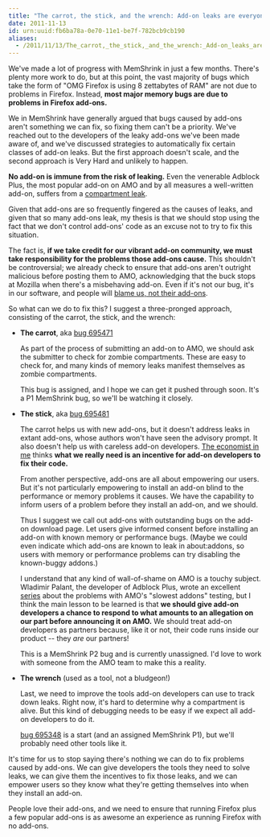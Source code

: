 ```yaml
---
title: "The carrot, the stick, and the wrench: Add-on leaks are everyone's problem."
date: 2011-11-13
id: urn:uuid:fb6ba78a-0e70-11e1-be7f-782bcb9cb190
aliases:
  - /2011/11/13/The_carrot,_the_stick,_and_the_wrench:_Add-on_leaks_are_everyone's_problem..html
---
```


We've made a lot of progress with MemShrink in just a few months.  There's
plenty more work to do, but at this point, the vast majority of bugs which take
the form of "OMG Firefox is using 8 zettabytes of RAM" are not due to problems
in Firefox.  Instead, **most major memory bugs are due to problems in Firefox
add-ons.**

We in MemShrink have generally argued that bugs caused by add-ons aren't
something we can fix, so fixing them can't be a priority.  We've reached out to
the developers of the leaky add-ons we've been made aware of, and we've
discussed strategies to automatically fix certain classes of add-on leaks.  But
the first approach doesn't scale, and the second approach is Very Hard and
unlikely to happen.

**No add-on is immune from the risk of leaking.**  Even the venerable Adblock
Plus, the most popular add-on on AMO and by all measures a well-written add-on,
suffers from a [compartment leak][abp-leak].

Given that add-ons are so frequently fingered as the causes of leaks, and given
that so many add-ons leak, my thesis is that we should stop using the fact
that we don't control add-ons' code as an excuse not to try to fix this
situation.

The fact is, **if we take credit for our vibrant add-on community, we must take
responsibility for the problems those add-ons cause.** This shouldn't be
controversial; we already check to ensure that add-ons aren't outright
malicious before posting them to AMO, acknowledging that the buck stops at
Mozilla when there's a misbehaving add-on.  Even if it's not our bug, it's in
our software, and people will [blame us, not their add-ons][blame us].

So what can we do to fix this?  I suggest a three-pronged approach, consisting
of the carrot, the stick, and the wrench:

  * **The carrot**, aka [bug 695471][]
  
    As part of the process of submitting an add-on to AMO, we should ask the
    submitter to check for zombie compartments.  These are easy to check for,
    and many kinds of memory leaks manifest themselves as zombie compartments.

    This bug is assigned, and I hope we can get it pushed through soon.  It's a
    P1 MemShrink bug, so we'll be watching it closely.

  * **The stick**, aka [bug 695481][]
  
    The carrot helps us with new add-ons, but it doesn't address leaks in
    extant add-ons, whose authors won't have seen the advisory prompt.  It also
    doesn't help us with careless add-on developers.
    [The economist in me][economist] thinks **what we really need is an
    incentive for add-on developers to fix their code.**

    From another perspective, add-ons are all about empowering our users.  But
    it's not particularly empowering to install an add-on blind to the
    performance or memory problems it causes.  We have the capability to inform
    users of a problem before they install an add-on, and we should.

    Thus I suggest we call out add-ons with outstanding bugs on the add-on
    download page.  Let users give informed consent before installing an add-on
    with known memory or performance bugs.  (Maybe we could even indicate which
    add-ons are known to leak in about:addons, so users with memory or
    performance problems can try disabling the known-buggy addons.)

    I understand that any kind of wall-of-shame on AMO is a touchy subject.
    Wladimir Palant, the developer of Adblock Plus, wrote an excellent
    [series][abp-blog] about the problems with AMO's "slowest addons" testing,
    but I think the main lesson to be learned is that **we should give add-on
    developers a chance to respond to what amounts to an allegation on our part
    before announcing it on AMO.**  We should treat add-on developers as
    partners because, like it or not, their code runs inside our product --
    they *are* our partners!

    This is a MemShrink P2 bug and is currently unassigned.  I'd love to work
    with someone from the AMO team to make this a reality.

  * **The wrench** (used as a tool, not a bludgeon!)
  
    Last, we need to improve the tools add-on developers can use to track down
    leaks.  Right now, it's hard to determine why a compartment is alive.  But
    this kind of debugging needs to be easy if we expect all add-on developers
    to do it.

    [bug 695348][] is a start (and an assigned MemShrink P1), but we'll
    probably need other tools like it.

It's time for us to stop saying there's nothing we can do to fix problems
caused by add-ons.  We can give developers the tools they need to solve leaks,
we can give them the incentives to fix those leaks, and we can empower users so
they know what they're getting themselves into when they install an add-on.

People love their add-ons, and we need to ensure that running Firefox plus a
few popular add-ons is as awesome an experience as running Firefox with no
add-ons.

[abp-leak]: https://bugzilla.mozilla.org/show_bug.cgi?id=672111
[blame us]: http://i.imgur.com/Ftxty.jpg
[bug 695471]: https://bugzilla.mozilla.org/show_bug.cgi?id=695471
[bug 695481]: https://bugzilla.mozilla.org/show_bug.cgi?id=695481
[abp-blog]: http://adblockplus.org/blog/overview-for-mozilla-s-add-on-performance-measurements
[bug 695348]: https://bugzilla.mozilla.org/show_bug.cgi?id=695348
[economist]: http://www.youtube.com/watch?v=VVp8UGjECt4
